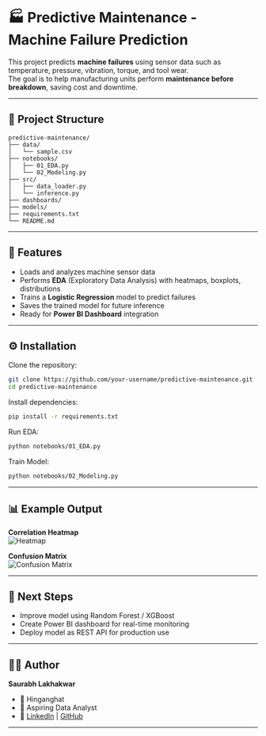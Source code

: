 # 🏭 Predictive Maintenance - Machine Failure Prediction

This project predicts **machine failures** using sensor data such as temperature, pressure, vibration, torque, and tool wear.  
The goal is to help manufacturing units perform **maintenance before breakdown**, saving cost and downtime.

---

## 📌 Project Structure

```
predictive-maintenance/
├── data/
│   └── sample.csv
├── notebooks/
│   ├── 01_EDA.py
│   └── 02_Modeling.py
├── src/
│   ├── data_loader.py
│   └── inference.py
├── dashboards/
├── models/
├── requirements.txt
└── README.md
```

---

## 🚀 Features
- Loads and analyzes machine sensor data  
- Performs **EDA** (Exploratory Data Analysis) with heatmaps, boxplots, distributions  
- Trains a **Logistic Regression** model to predict failures  
- Saves the trained model for future inference  
- Ready for **Power BI Dashboard** integration

---

## ⚙️ Installation

Clone the repository:
```bash
git clone https://github.com/your-username/predictive-maintenance.git
cd predictive-maintenance
```

Install dependencies:
```bash
pip install -r requirements.txt
```

Run EDA:
```bash
python notebooks/01_EDA.py
```

Train Model:
```bash
python notebooks/02_Modeling.py
```

---

## 📊 Example Output

**Correlation Heatmap**  
![Heatmap](https://via.placeholder.com/600x300.png?text=Heatmap+Example)

**Confusion Matrix**  
![Confusion Matrix](https://via.placeholder.com/600x300.png?text=Confusion+Matrix+Example)

---

## 📌 Next Steps
- Improve model using Random Forest / XGBoost  
- Create Power BI dashboard for real-time monitoring  
- Deploy model as REST API for production use  

---

## 👨‍💻 Author
**Saurabh Lakhakwar**  
- 📍 Hinganghat  
- 💼 Aspiring Data Analyst  
- 🔗 [LinkedIn](https://www.linkedin.com) | [GitHub](https://github.com)

---
